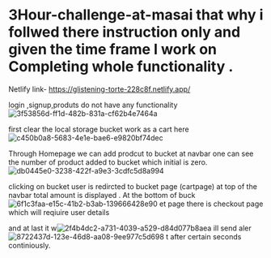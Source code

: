 # 3Hour-challenge-at-masai that why i follwed there instruction only and given the time frame I work on Completing whole  functionality .
Netlify link-   https://glistening-torte-228c8f.netlify.app/


login ,signup,produts do not have any functionality
![3f53856d-ff1d-482b-831a-cf62b4e7464a](https://user-images.githubusercontent.com/108179730/177909341-1aaa0786-504f-4bbc-898e-a33277bfba8c.jpg)

first clear the local storage
bucket work as a cart here
![c450b0a8-5683-4e1e-bae6-e9820bf74dec](https://user-images.githubusercontent.com/108179730/177909423-546d416e-8452-400d-a1ab-544ba0b52fd4.jpg)

Through Homepage we can add prodcut to bucket at navbar one can see the number of product added to bucket which initial is zero.![db0445e0-3238-422f-a9e3-3cdfc5d8a994](https://user-images.githubusercontent.com/108179730/177909465-cd70d389-ae79-403c-94bf-e4c65437ebb0.jpg)

clicking on bucket user is redircted to bucket page (cartpage) at top of the navbar  total amount is displayed .
At the bottom of buck![6f1c3faa-e15c-41b2-b3ab-139666428e90](https://user-images.githubusercontent.com/108179730/177909513-2b408bfb-a7e9-41e1-a9a7-883bb207ba0d.jpg)
et page there is checkout page which will reqiuire user details

and at last it w![2f4b4dc2-a731-4039-a529-d84d077b8aea](https://user-images.githubusercontent.com/108179730/177909528-65a1f97a-1ba2-4f73-ad59-ba2ea1eac582.jpg)
ill send aler![8722437d-123e-46d8-aa08-9ee977c5d698](https://user-images.githubusercontent.com/108179730/177909534-28969c1c-9aad-4d96-a082-cb1a4c7b34b7.jpg)
t after certain seconds continiously.
